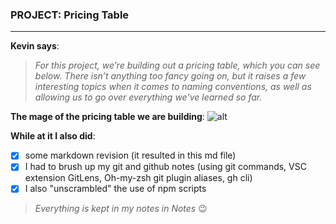 ### PROJECT: Pricing Table

---

**Kevin says**:

> _For this project, we’re building out a pricing table, which you can see below. There isn’t anything too fancy going on, but it raises a few interesting topics when it comes to naming conventions, as well as allowing us to go over everything we’ve learned so far._

**The mage of the pricing table we are building**:
![alt](https://uploads.teachery.co/uploads/course/inline/16785/1651194956-Untitled.png)

**While at it I also did**:

- [x] some markdown revision (it resulted in this md file)
- [x] I had to brush up my git and github notes (using git commands, VSC extension GitLens, Oh-my-zsh git plugin aliases, gh cli)
- [x] I also "unscrambled" the use of npm scripts

> _Everything is kept in my notes in Notes_ 😉
